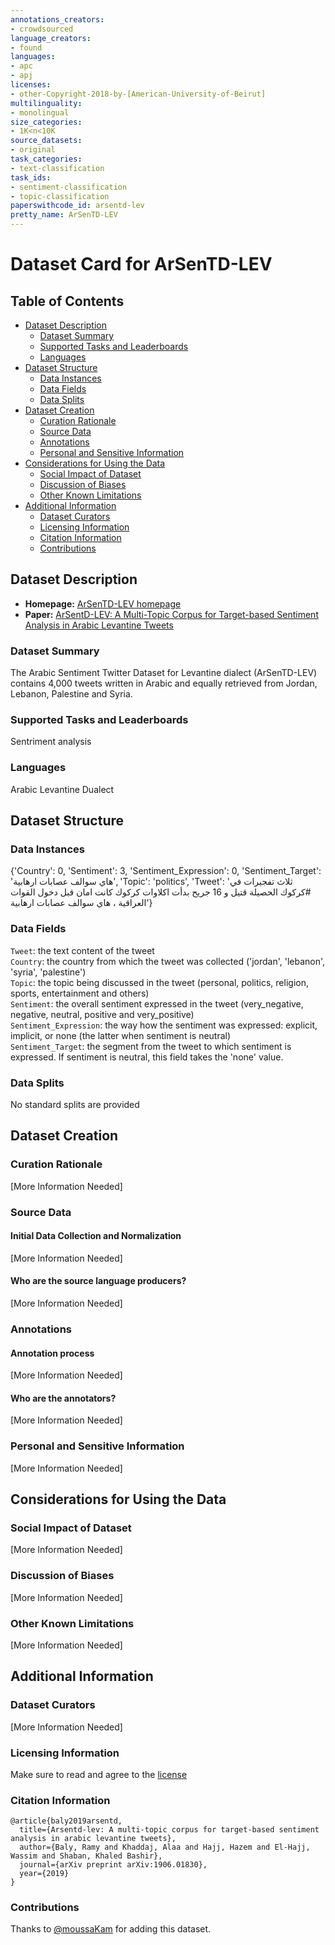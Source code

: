 ```yaml
---
annotations_creators:
- crowdsourced
language_creators:
- found
languages:
- apc
- apj
licenses:
- other-Copyright-2018-by-[American-University-of-Beirut]
multilinguality:
- monolingual
size_categories:
- 1K<n<10K
source_datasets:
- original
task_categories:
- text-classification
task_ids:
- sentiment-classification
- topic-classification
paperswithcode_id: arsentd-lev
pretty_name: ArSenTD-LEV
---
```


# Dataset Card for ArSenTD-LEV

## Table of Contents
- [Dataset Description](#dataset-description)
  - [Dataset Summary](#dataset-summary)
  - [Supported Tasks and Leaderboards](#supported-tasks-and-leaderboards)
  - [Languages](#languages)
- [Dataset Structure](#dataset-structure)
  - [Data Instances](#data-instances)
  - [Data Fields](#data-fields)
  - [Data Splits](#data-splits)
- [Dataset Creation](#dataset-creation)
  - [Curation Rationale](#curation-rationale)
  - [Source Data](#source-data)
  - [Annotations](#annotations)
  - [Personal and Sensitive Information](#personal-and-sensitive-information)
- [Considerations for Using the Data](#considerations-for-using-the-data)
  - [Social Impact of Dataset](#social-impact-of-dataset)
  - [Discussion of Biases](#discussion-of-biases)
  - [Other Known Limitations](#other-known-limitations)
- [Additional Information](#additional-information)
  - [Dataset Curators](#dataset-curators)
  - [Licensing Information](#licensing-information)
  - [Citation Information](#citation-information)
  - [Contributions](#contributions)

## Dataset Description

- **Homepage:** [ArSenTD-LEV homepage](http://oma-project.com/)
- **Paper:** [ArSentD-LEV: A Multi-Topic Corpus for Target-based Sentiment Analysis in Arabic Levantine Tweets](https://arxiv.org/abs/1906.01830)

### Dataset Summary

The Arabic Sentiment Twitter Dataset for Levantine dialect (ArSenTD-LEV) contains 4,000 tweets written in Arabic and equally retrieved from Jordan, Lebanon, Palestine and Syria.

### Supported Tasks and Leaderboards

Sentriment analysis

### Languages

Arabic Levantine Dualect

## Dataset Structure

### Data Instances

{'Country': 0,
 'Sentiment': 3,
 'Sentiment_Expression': 0,
 'Sentiment_Target': 'هاي سوالف عصابات ارهابية',
 'Topic': 'politics',
 'Tweet': 'ثلاث تفجيرات في #كركوك الحصيلة قتيل و 16 جريح بدأت اكلاوات كركوك كانت امان قبل دخول القوات العراقية ، هاي سوالف عصابات ارهابية'}

### Data Fields

`Tweet`: the text content of the tweet \
`Country`: the country from which the tweet was collected ('jordan', 'lebanon', 'syria', 'palestine')\
`Topic`: the topic being discussed in the tweet (personal, politics, religion, sports, entertainment and others) \
`Sentiment`: the overall sentiment expressed in the tweet (very_negative, negative, neutral, positive and very_positive) \
`Sentiment_Expression`: the way how the sentiment was expressed: explicit, implicit, or none (the latter when sentiment is neutral) \
`Sentiment_Target`: the segment from the tweet to which sentiment is expressed. If sentiment is neutral, this field takes the 'none' value.

### Data Splits

No standard splits are provided

## Dataset Creation

### Curation Rationale

[More Information Needed]

### Source Data

#### Initial Data Collection and Normalization

[More Information Needed]

#### Who are the source language producers?

[More Information Needed]

### Annotations

#### Annotation process

[More Information Needed]

#### Who are the annotators?

[More Information Needed]

### Personal and Sensitive Information

[More Information Needed]

## Considerations for Using the Data

### Social Impact of Dataset

[More Information Needed]

### Discussion of Biases

[More Information Needed]

### Other Known Limitations

[More Information Needed]

## Additional Information

### Dataset Curators

[More Information Needed]

### Licensing Information

Make sure to read and agree to the [license](http://oma-project.com/ArSenL/ArSenTD_Lev_Intro)

### Citation Information

```
@article{baly2019arsentd,
  title={Arsentd-lev: A multi-topic corpus for target-based sentiment analysis in arabic levantine tweets},
  author={Baly, Ramy and Khaddaj, Alaa and Hajj, Hazem and El-Hajj, Wassim and Shaban, Khaled Bashir},
  journal={arXiv preprint arXiv:1906.01830},
  year={2019}
}
```

### Contributions

Thanks to [@moussaKam](https://github.com/moussaKam) for adding this dataset.
